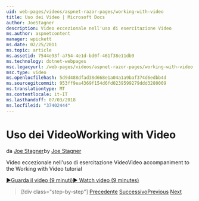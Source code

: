 ```yaml
---
uid: web-pages/videos/aspnet-razor-pages/working-with-video
title: Uso dei Video | Microsoft Docs
author: JoeStagner
description: Video eccezionale nell'uso di esercitazione Video
ms.author: aspnetcontent
manager: wpickett
ms.date: 02/25/2011
ms.topic: article
ms.assetid: 7544e93f-a754-4e1d-bd0f-461f38e11db9
ms.technology: dotnet-webpages
msc.legacyurl: /web-pages/videos/aspnet-razor-pages/working-with-video
msc.type: video
ms.openlocfilehash: 5d9d488dfad38d668e1a04a1a9baf374d6edbb4d
ms.sourcegitcommit: 953ff9ea4369f154d6fd0239599279ddd3280009
ms.translationtype: MT
ms.contentlocale: it-IT
ms.lasthandoff: 07/03/2018
ms.locfileid: "37402444"
---
```

<a name="working-with-video"></a><span data-ttu-id="70223-103">Uso dei Video</span><span class="sxs-lookup"><span data-stu-id="70223-103">Working with Video</span></span>
====================
<span data-ttu-id="70223-104">da [Joe Stagner](https://github.com/JoeStagner)</span><span class="sxs-lookup"><span data-stu-id="70223-104">by [Joe Stagner](https://github.com/JoeStagner)</span></span>

<span data-ttu-id="70223-105">Video eccezionale nell'uso di esercitazione Video</span><span class="sxs-lookup"><span data-stu-id="70223-105">Video accompaniment to the Working with Video tutorial</span></span>

[<span data-ttu-id="70223-106">&#9654;Guarda il video (9 minuti)</span><span class="sxs-lookup"><span data-stu-id="70223-106">&#9654; Watch video (9 minutes)</span></span>](https://channel9.msdn.com/Blogs/ASP-NET-Site-Videos/working-with-video)

> [!div class="step-by-step"]
> <span data-ttu-id="70223-107">[Precedente](working-with-images.md)
> [Successivo](adding-email-to-your-web-site.md)</span><span class="sxs-lookup"><span data-stu-id="70223-107">[Previous](working-with-images.md)
[Next](adding-email-to-your-web-site.md)</span></span>

